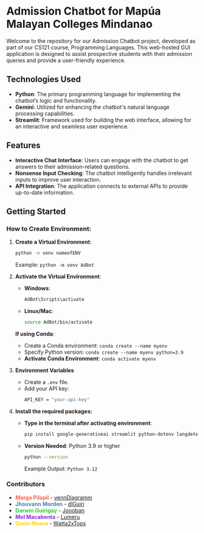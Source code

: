 # Admission Chatbot for Mapúa Malayan Colleges Mindanao

Welcome to the repository for our Admission Chatbot project, developed as part of our CS121 course, Programming Languages. This web-hosted GUI application is designed to assist prospective students with their admission queries and provide a user-friendly experience.

## Technologies Used

- **Python**: The primary programming language for implementing the chatbot’s logic and functionality.
- **Gemini**: Utilized for enhancing the chatbot's natural language processing capabilities.
- **Streamlit**: Framework used for building the web interface, allowing for an interactive and seamless user experience.

## Features

- **Interactive Chat Interface**: Users can engage with the chatbot to get answers to their admission-related questions.
- **Nonsense Input Checking**: The chatbot intelligently handles irrelevant inputs to improve user interaction.
- **API Integration**: The application connects to external APIs to provide up-to-date information.

## Getting Started

### How to Create Environment:

1. **Create a Virtual Environment**:
   ```bash
   python -m venv nameofENV
   ```
   Example: ``python -m venv AdBot``


2. **Activate the Virtual Environment**:
   - **Windows**:
     ```bash
     AdBot\Scripts\activate
     ```
   - **Linux/Mac**:
     ```bash
     source AdBot/bin/activate
     ```

   **If using Conda**:
   - Create a Conda environment: ``conda create --name myenv``
   - Specify Python version: ``conda create --name myenv python=3.9``
   - **Activate Conda Environment**: ``conda activate myenv``


3. **Environment Variables**
   - Create a `.env` file.
   - Add your API key:
     ```bash
     API_KEY = "your-api-key"
     ```


4. **Install the required packages:**
   - **Type in the terminal after activating environment**:
      ```bash
      pip install google-generativeai streamlit python-dotenv langdetect nltk
      ```
   - **Version Needed**: Python 3.9 or higher
      ```bash
      python --version
      ```
      Example Output: `Python 3.12`


### Contributors

- **<span style="color:#FF6347">Marga Pilapil</span>** - [vennDiagramm](https://github.com/vennDiagramm)
- **<span style="color:#4682B4">Jhouvann Morden</span>** - [dlGuiri](https://github.com/Joooban)
- **<span style="color:#32CD32">Darwin Guirigay</span>** - [Joooban](https://github.com/dlGuiri)
- **<span style="color:#8A2BE2">Mel Macabenta</span>** - [Lumeru](https://github.com/MeruMeru09)
- **<span style="color:#FFD700">Gavin Rivera</span>** - [Watta2xTops](https://github.com/Watta2xTops)
